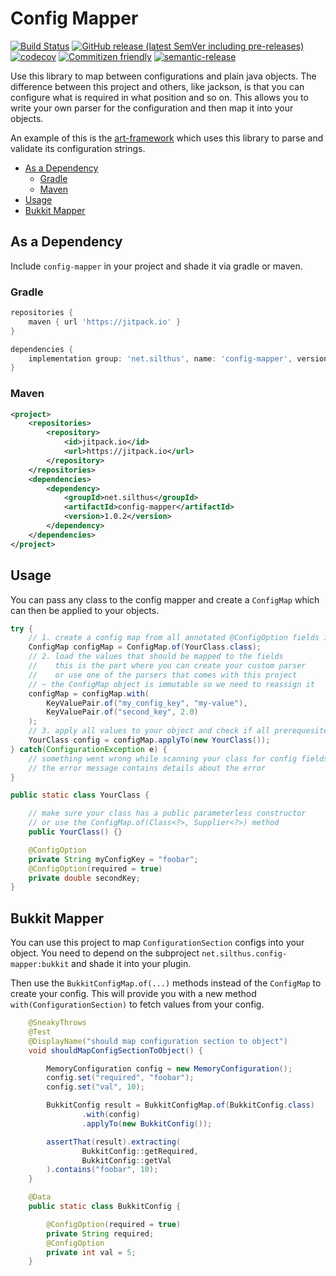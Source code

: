 # Config Mapper

[![Build Status](https://github.com/Silthus/config-mapper/workflows/Build/badge.svg)](../../actions?query=workflow%3ABuild)
[![GitHub release (latest SemVer including pre-releases)](https://img.shields.io/github/v/release/Silthus/config-mapper?include_prereleases&label=release)](../../releases)
[![codecov](https://codecov.io/gh/Silthus/config-mapper/branch/master/graph/badge.svg)](https://codecov.io/gh/Silthus/config-mapper)
[![Commitizen friendly](https://img.shields.io/badge/commitizen-friendly-brightgreen.svg)](http://commitizen.github.io/cz-cli/)
[![semantic-release](https://img.shields.io/badge/%20%20%F0%9F%93%A6%F0%9F%9A%80-semantic--release-e10079.svg)](https://github.com/semantic-release/semantic-release)

Use this library to map between configurations and plain java objects. The difference between this project and others, like jackson, is that you can configure what is required in what position and so on.
This allows you to write your own parser for the configuration and then map it into your objects.

An example of this is the [art-framework](https://art-framework.io) which uses this library to parse and validate its configuration strings.

* [As a Dependency](#as-a-dependency)
  * [Gradle](#gradle)
  * [Maven](#maven)
* [Usage](#usage)
* [Bukkit Mapper](#bukkit-mapper)

## As a Dependency

Include `config-mapper` in your project and shade it via gradle or maven.

### Gradle

```groovy
repositories {
    maven { url 'https://jitpack.io' }
}

dependencies {
    implementation group: 'net.silthus', name: 'config-mapper', version: '1.0.2'
}
```

### Maven

```xml
<project>
    <repositories>
        <repository>
            <id>jitpack.io</id>
            <url>https://jitpack.io</url>
        </repository>
    </repositories>
    <dependencies>
        <dependency>
            <groupId>net.silthus</groupId>
            <artifactId>config-mapper</artifactId>
            <version>1.0.2</version>
        </dependency>
    </dependencies>
</project>
```

## Usage

You can pass any class to the config mapper and create a `ConfigMap` which can then be applied to your objects.

```java
try {
    // 1. create a config map from all annotated @ConfigOption fields in your class
    ConfigMap configMap = ConfigMap.of(YourClass.class);
    // 2. load the values that should be mapped to the fields
    //    this is the part where you can create your custom parser
    //    or use one of the parsers that comes with this project
    // ~ the ConfigMap object is immutable so we need to reassign it
    configMap = configMap.with(
        KeyValuePair.of("my_config_key", "my-value"),
        KeyValuePair.of("second_key", 2.0)
    );
    // 3. apply all values to your object and check if all prerequesites are met (like required settings)
    YourClass config = configMap.applyTo(new YourClass());
} catch(ConfigurationException e) {
    // something went wrong while scanning your class for config fields
    // the error message contains details about the error
}

public static class YourClass {

    // make sure your class has a public parameterless constructor
    // or use the ConfigMap.of(Class<?>, Supplier<?>) method
    public YourClass() {}

    @ConfigOption
    private String myConfigKey = "foobar";
    @ConfigOption(required = true)
    private double secondKey;
}
```

## Bukkit Mapper

You can use this project to map `ConfigurationSection` configs into your object. You need to depend on the subproject `net.silthus.config-mapper:bukkit` and shade it into your plugin.

Then use the `BukkitConfigMap.of(...)` methods instead of the `ConfigMap` to create your config. This will provide you with a new method `with(ConfigurationSection)` to fetch values from your config.

```java
    @SneakyThrows
    @Test
    @DisplayName("should map configuration section to object")
    void shouldMapConfigSectionToObject() {

        MemoryConfiguration config = new MemoryConfiguration();
        config.set("required", "foobar");
        config.set("val", 10);

        BukkitConfig result = BukkitConfigMap.of(BukkitConfig.class)
                .with(config)
                .applyTo(new BukkitConfig());

        assertThat(result).extracting(
                BukkitConfig::getRequired,
                BukkitConfig::getVal
        ).contains("foobar", 10);
    }

    @Data
    public static class BukkitConfig {

        @ConfigOption(required = true)
        private String required;
        @ConfigOption
        private int val = 5;
    }
```
